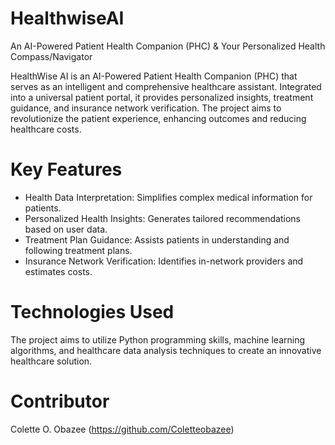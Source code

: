 # HealthwiseAI
An AI-Powered Patient Health Companion (PHC) &amp; Your Personalized Health Compass/Navigator

HealthWise AI is an AI-Powered Patient Health Companion (PHC) that serves as an intelligent and comprehensive healthcare assistant. Integrated into a universal patient portal, it provides personalized insights, treatment guidance, and insurance network verification. The project aims to revolutionize the patient experience, enhancing outcomes and reducing healthcare costs.

# Key Features
- Health Data Interpretation: Simplifies complex medical information for patients.
- Personalized Health Insights: Generates tailored recommendations based on user data.
- Treatment Plan Guidance: Assists patients in understanding and following treatment plans.
- Insurance Network Verification: Identifies in-network providers and estimates costs.

# Technologies Used
The project aims to utilize Python programming skills, machine learning algorithms, and healthcare data analysis techniques to create an innovative healthcare solution.

# Contributor
Colette O. Obazee (https://github.com/Coletteobazee)
